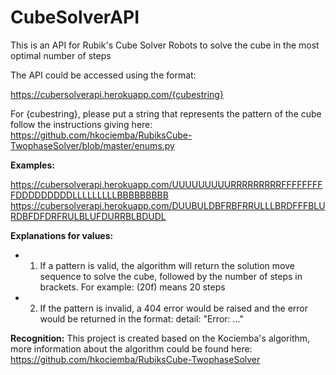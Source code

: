 # CubeSolverAPI
This is an API for Rubik's Cube Solver Robots to solve the cube in the most optimal number of steps

The API could be accessed using the format:

https://cubersolverapi.herokuapp.com/{cubestring}

For {cubestring}, please put a string that represents the pattern of the cube follow the instructions giving here: https://github.com/hkociemba/RubiksCube-TwophaseSolver/blob/master/enums.py

**Examples:**

https://cubersolverapi.herokuapp.com/UUUUUUUUURRRRRRRRRFFFFFFFFFDDDDDDDDDLLLLLLLLLBBBBBBBBB
https://cubersolverapi.herokuapp.com/DUUBULDBFRBFRRULLLBRDFFFBLURDBFDFDRFRULBLUFDURRBLBDUDL

**Explanations for values:**
  - 1. If a pattern is valid, the algorithm will return the solution move sequence to solve the cube, followed by the number of steps in brackets. For example: (20f) means 20 steps

  - 2. If the pattern is invalid, a 404 error would be raised and the error would be returned in the format:
  detail: "Error: ..."
  
**Recognition:**
This project is created based on the Kociemba's algorithm, more information about the algorithm could be found here: https://github.com/hkociemba/RubiksCube-TwophaseSolver
